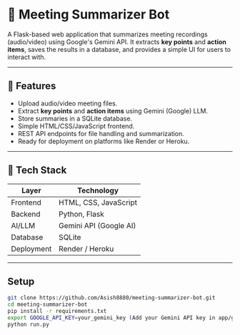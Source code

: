 # 🧠 Meeting Summarizer Bot

A Flask-based web application that summarizes meeting recordings (audio/video) using Google's Gemini API. It extracts **key points** and **action items**, saves the results in a database, and provides a simple UI for users to interact with.

---

## 🚀 Features

- Upload audio/video meeting files.
- Extract **key points** and **action items** using Gemini (Google) LLM.
- Store summaries in a SQLite database.
- Simple HTML/CSS/JavaScript frontend.
- REST API endpoints for file handling and summarization.
- Ready for deployment on platforms like Render or Heroku.

---


## 🧩 Tech Stack

| Layer        | Technology        |
|--------------|-------------------|
| Frontend     | HTML, CSS, JavaScript |
| Backend      | Python, Flask     |
| AI/LLM       | Gemini API (Google AI) |
| Database     | SQLite            |
| Deployment   | Render / Heroku   |

---


## Setup

```bash
git clone https://github.com/Asish8880/meeting-summarizer-bot.git
cd meeting-summarizer-bot
pip install -r requirements.txt
export GOOGLE_API_KEY=your_gemini_key (Add your Gemini API key in app/gemini_api.py)
python run.py
